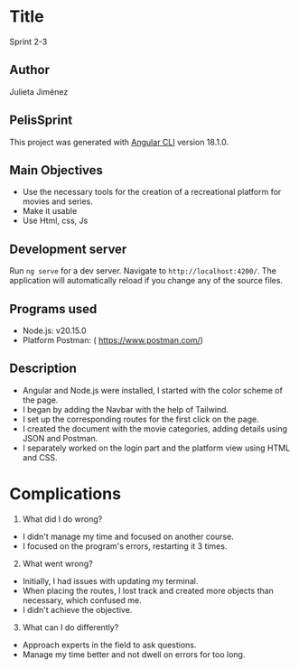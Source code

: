 # Title
Sprint 2-3
## Author
Julieta Jiménez

## PelisSprint

This project was generated with [Angular CLI](https://github.com/angular/angular-cli) version 18.1.0.
## Main Objectives
* Use the necessary tools for the creation of a recreational platform for movies and series.
* Make it usable
* Use Html, css, Js
## Development server

Run `ng serve` for a dev server. Navigate to `http://localhost:4200/`. The application will automatically reload if you change any of the source files.
## Programs used
* Node.js: v20.15.0
* Platform Postman: ( https://www.postman.com/)

## Description
* Angular and Node.js were installed, I started with the color scheme of the page.
* I began by adding the Navbar with the help of Tailwind.
* I set up the corresponding routes for the first click on the page.
* I created the document with the movie categories, adding details using JSON and Postman.
* I separately worked on the login part and the platform view using HTML and CSS.
# Complications
1. What did I do wrong?
* I didn't manage my time and focused on another course.
* I focused on the program's errors, restarting it 3 times.
2. What went wrong?
* Initially, I had issues with updating my terminal.
* When placing the routes, I lost track and created more objects than necessary, which           confused me.
* I didn't achieve the objective.
3.  What can I do differently?
* Approach experts in the field to ask questions.
* Manage my time better and not dwell on errors for too long.
 
  

